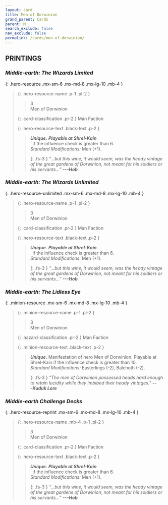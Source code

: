 ```yaml
---
layout: card
title: Men of Dorwinion
grand_parent: Cards
parent: M
search_exclude: false
nav_exclude: false
permalink: /cards/men-of-dorwinion/
---
```


## PRINTINGS


### _Middle-earth: The Wizards Limited_

{: .hero-resource .mx-sm-6 .mx-md-8 .mx-lg-10 .mb-4 }
> {: .hero-resource-name .p-1 .pl-2 }
> > <div class="card-mp">3</div>
> > <div class="card-name">Men of Dorwinion</div>
>
> {: .card-classification .pr-2 }
> Man Faction
>
> {: .hero-resource-text .black-text .p-2 }
> > _**Unique.**_ ***Playable at Shrel-Kain*** <br>&ensp;if the influence check is greater than 6.  <br>_Standard Modifications:_ Men (+1). 
> > 
> > {: .fs-3 } 
> > _“...but this wine, it would seem, was the heady vintage of the great gardens of Dorwinion, not meant for his soldiers or his servants...”_ ***---&#65279;Hob*** 
> 

### _Middle-earth: The Wizards Unlimited_

{: .hero-resource-unlimited .mx-sm-6 .mx-md-8 .mx-lg-10 .mb-4 }
> {: .hero-resource-name .p-1 .pl-2 }
> > <div class="card-mp">3</div>
> > <div class="card-name">Men of Dorwinion</div>
>
> {: .card-classification .pr-2 }
> Man Faction
>
> {: .hero-resource-text .black-text .p-2 }
> > _**Unique.**_ ***Playable at Shrel-Kain*** <br>&ensp;if the influence check is greater than 6.  <br>_Standard Modifications:_ Men (+1). 
> > 
> > {: .fs-3 } 
> > _“...but this wine, it would seem, was the heady vintage of the great gardens of Dorwinion, not meant for his soldiers or his servants...”_ ***---&#65279;Hob*** 
> 

### _Middle-earth: The Lidless Eye_

{: .minion-resource .mx-sm-6 .mx-md-8 .mx-lg-10 .mb-4 }
> {: .minion-resource-name .p-1 .pl-2 }
> > <div class="hazard-mp">3</div>
> > <div class="card-name">Men of Dorwinion</div>
>
> {: .hazard-classification .pr-2 }
> Man Faction
>
> {: .minion-resource-text .black-text .p-2 }
> > _**Unique.**_ Manifestation of hero Men of Dorwinion. Playable at Shrel-Kain if the influence check is greater than 10.  <br>_Standard Modifications:_ Easterlings (-2), Balchoth (-2). 
> > 
> > {: .fs-3 } 
> > _“The men of Dorwinion possessed heads hard enough to retain lucidity while they imbibed their heady vintages."_ ***---&#65279;Kuduk Lore***  
> 

### _Middle-earth Challenge Decks_

{: .hero-resource-reprint .mx-sm-6 .mx-md-8 .mx-lg-10 .mb-4 }
> {: .hero-resource-name .mb-4 .p-1 .pl-2 }
> > <div class="card-mp">3</div>
> > <div class="card-name">Men of Dorwinion</div>
>
> {: .card-classification .pr-2 }
> Man Faction
>
> {: .hero-resource-text .black-text .p-2 }
> > _**Unique.**_ ***Playable at Shrel-Kain*** <br>&ensp;if the influence check is greater than 6.  <br>_Standard Modifications:_ Men (+1). 
> > 
> > {: .fs-3 } 
> > _“...but this wine, it would seem, was the heady vintage of the great gardens of Dorwinion, not meant for his soldiers or his servants...”_ ***---&#65279;Hob*** 
> 
